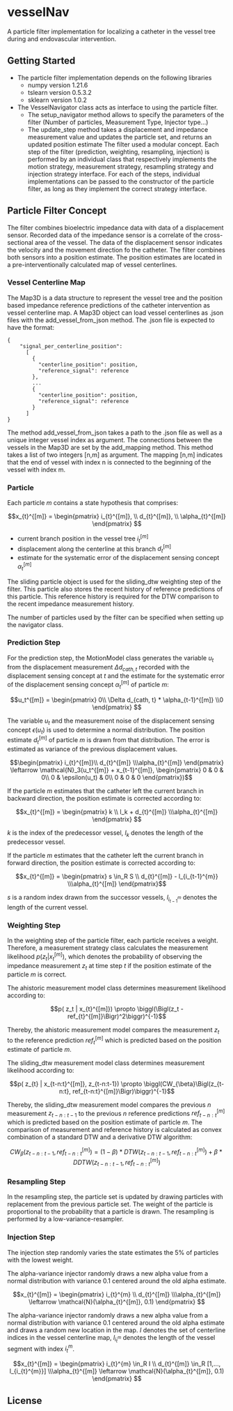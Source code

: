 # vesselNav
A particle filter implementation for localizing a catheter in the vessel tree during and endovascular intervention. 


## Getting Started

- The particle filter implementation depends on the following libraries
  - numpy version 1.21.6
  - tslearn version 0.5.3.2
  - sklearn version 1.0.2
- The VesselNavigator class acts as interface to using the particle filter.
  - The setup_navigator method allows to specify the parameters of the filter (Number of particles, Measurement Type, Injector type...)
  - The update_step method takes a displacement and impedance measurement value and updates the particle set, and returns an updated position estimate
The filter used a modular concept. Each step of the filter (prediction, weighting, resampling, injection) is performed
by an individual class that respectively implements the motion strategy, measurement strategy, resampling strategy
and injection strategy interface. For each of the steps, individual implementations can be passed to the constructor of the
particle filter, as long as they implement the correct strategy interface.
  

## Particle Filter Concept

The filter combines bioelectric impedance data with data of a displacement sensor. Recorded data of the impedance sensor
is a correlate of the cross-sectional area of the vessel. The data of the displacement sensor indicates the velocity
and the movement direction fo the catheter. The filter combines both sensors into a position estimate. The position 
estimates are located in a pre-interventionally calculated map of vessel centerlines.


### Vessel Centerline Map

The Map3D is a data structure to represent the vessel tree and the position based impedance reference predictions
of the catheter intervention as vessel centerline map.
A Map3D object can load vessel centerlines as .json files with the add_vessel_from_json method. The .json file
is expected to have the format:  
  



    {
        "signal_per_centerline_position":
          [
            {
              "centerline_position": position, 
              "reference_signal": reference
            },
            ...
            {
              "centerline_position": position, 
              "reference_signal": reference
            }
          ]
    }



The method add_vessel_from_json takes a path to the .json file as well as a unique integer vessel index as argument.
The connections between the vessels in the Map3D are set by the add_mapping method. This method takes a list of two
integers [n,m] as argument. The mapping [n,m] indicates that the end of vessel with index n is connected to the 
beginning of the vessel with index m. 


### Particle
Each particle $m$ contains a state hypothesis that comprises:


```math 
x_{t}^{[m]} = \begin{pmatrix} i_{t}^{[m]}, \\ d_{t}^{[m]}, \\ \alpha_{t}^{[m]} \end{pmatrix} 

```

- current branch position in the vessel tree $i_{t}^{[m]}$
- displacement along the centerline at this branch $d_{t}^{[m]}$
- estimate for the systematic error of the displacement sensing concept $\alpha_{t}^{[m]}$

The sliding particle object is used for the sliding_dtw weighting step of the filter. This particle also stores
the recent history of reference predictions of this particle. This reference history is required for the DTW comparison 
to the recent impedance measurement history. 

The number of particles used by the filter can be specified when setting up the navigator class.

### Prediction Step
For the prediction step, the MotionModel class generates the variable $u_t$ from the displacement
measurement $\Delta d_{cath, t}$ recorded with the displacement sensing concept at $t$ and the
estimate for the systematic error of the displacement sensing concept $\alpha_{t}^{[m]}$ of 
particle $m$:
```math 
u_t^{[m]} = \begin{pmatrix}
    0\\ \Delta d_{cath, t} * \alpha_{t-1}^{[m]} \\0
\end{pmatrix} 
```
The variable $u_t$ and the measurement noise of the displacement sensing concept $\epsilon(u_t)$ is used
to determine a normal distribution. The position estimate $d_{t}^{[m]}$ of particle $m$ is drawn from
that distribution. The error is estimated as variance of the previous displacement values.


```math 
\begin{pmatrix} i_{t}^{[m]}\\ d_{t}^{[m]}  \\\alpha_{t}^{[m]} \end{pmatrix} \leftarrow  \mathcal{N}_3(u_t^{[m]} + x_{t-1}^{[m]}, \begin{pmatrix}
    0 & 0 & 0\\
    0 & \epsilon(u_t) & 0\\
    0 & 0 & 0
\end{pmatrix})
```

If the particle $m$ estimates that the catheter left the current branch in backward direction, 
the position estimate is corrected according to:
```math 
x_{t}^{[m]} = \begin{pmatrix}
    k \\ l_k + d_{t}^{[m]} \\\alpha_{t}^{[m]} 
\end{pmatrix} 
```
$k$ is the index of the predecessor vessel, $l_k$ denotes the length of the predecessor vessel.

If the particle $m$ estimates that the catheter left the current branch in forward direction, 
the position estimate is corrected according to:
```math 
x_{t}^{[m]} = \begin{pmatrix}
    s \in_R  S \\ d_{t}^{[m]}  - l_{i_{t-1}^{m}}  \\\alpha_{t}^{[m]} \end{pmatrix}
```
$s$ is a random index drawn from the successor vessels, $l_{i_{t-1}^{m}}$ denotes the length of the current
vessel.

### Weighting Step
In the weighting step of the particle filter, each particle receives a weight. 
Therefore, a measurement strategy class calculates the measurement likelihood $p( z_t | x_{t}^{[m]})$,
which denotes the probability of observing the impedance measurement $z_t$ at time step $t$ if the
position estimate of the particle $m$ is correct.

The ahistoric measurement model class determines measurement likelihood according to:

```math 
p( z_t | x_{t}^{[m]}) \propto \biggl(\Bigl(z_t - ref_{t}^{[m]}\Bigr)^2\biggr)^{-1}
```
Thereby, the ahistoric measurement model compares the measurement $z_t$ to the reference prediction
$ref_{t}^{[m]}$ which is predicted based on the position estimate of particle $m$.

The sliding_dtw measurement model class determines measurement likelihood according to:
```math 
p( z_{t} | x_{t-n:t}^{[m]}, z_{t-n:t-1})  \propto \biggl(CW_{\beta}\Bigl(z_{t-n:t}, ref_{t-n:t}^{[m]}\Bigr)\biggr)^{-1}
```
Thereby, the sliding_dtw measurement model compares the previous $n$ measurement $z_{t-n:t-1}$ 
to the previous $n$ reference predictions $ref_{t-n:t}^{[m]}$  which is predicted based on the position estimate 
of particle $m$. The comparison of measurement and reference history is calculated as convex combination
of a standard DTW and a derivative DTW algorithm: 

```math 
CW_\beta(z_{t-n:t-1}, ref_{t-n:t}^{[m]}) = (1-\beta) * DTW(z_{t-n:t-1},ref_{t-n:t}^{[m]}) + \beta * DDTW(z_{t-n:t-1},ref_{t-n:t}^{[m]})
```

### Resampling Step
In the resampling step, the particle set is updated by drawing particles with replacement from the previous
particle set. The weight of the particle is proportional to the probability that a particle is drawn.
The resampling is performed by a low-variance-resampler.

### Injection Step
The injection step randomly varies the state estimates the 5% of particles with the lowest weight.


The alpha-variance injector randomly draws a new alpha value from a normal distribution with variance 0.1 centered
around the old alpha estimate. 
```math 
x_{t}^{[m]} = \begin{pmatrix}
    i_{t}^{m} \\ d_{t}^{[m]}   \\\alpha_{t}^{[m]} \leftarrow  \mathcal{N}(\alpha_{t}^{[m]}, 0.1)
\end{pmatrix} 
```

The alpha-variance injector randomly draws a new alpha value from a normal distribution with variance 0.1 centered
around the old alpha estimate and draws a random new location in the map. $I$ denotes the set of centerline indices
in the vessel centerline map, $l_{i_{t}^{m}}$ denotes the length of the vessel segment with index $i_{t}^{m}$.
```math 
x_{t}^{[m]} = \begin{pmatrix}
    i_{t}^{m} \in_R  I \\ d_{t}^{[m]} \in_R [1,..., l_{i_{t}^{m}}]   \\\alpha_{t}^{[m]} \leftarrow  \mathcal{N}(\alpha_{t}^{[m]}, 0.1)
\end{pmatrix} 
```

## License

